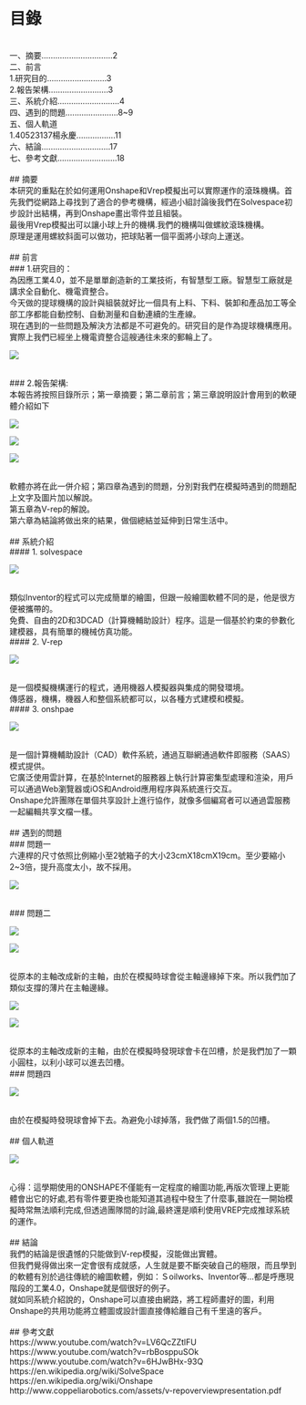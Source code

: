 # 目錄
</br>
一、摘要...............................2
</br>
二、前言
</br>
  1.研究目的..........................3
  </br>
  2.報告架構..........................3
  </br>
三、系統介紹...........................4
</br>
四、遇到的問題.......................8~9
</br>
五、個人軌道
</br>
  1.40523137楊永慶.................11
  </br>
六、結論..............................17
</br>
七、參考文獻..........................18
</br>
</br>
## 摘要
</br>
本研究的重點在於如何運用Onshape和Vrep模擬出可以實際運作的滾珠機構。首先我們從網路上尋找到了適合的參考機構，經過小組討論後我們在Solvespace初步設計出結構，再到Onshape畫出零件並且組裝。
</br>
最後用Vrep模擬出可以讓小球上升的機構.我們的機構叫做螺紋滾珠機構。
</br>
原理是運用螺紋斜面可以做功，把球貼著一個平面將小球向上運送。
</br>
</br>
## 前言
</br>
### 1.研究目的：
</br>
為因應工業4.0，並不是單單創造新的工業技術，有智慧型工廠。智慧型工廠就是講求全自動化、機電資整合。
</br>
今天做的提球機構的設計與組裝就好比一個具有上料、下料、裝卸和產品加工等全部工序都能自動控制、自動測量和自動連續的生產線。
</br>
現在遇到的一些問題及解決方法都是不可避免的。研究目的是作為提球機構應用。實際上我們已經坐上機電資整合這艘通往未來的郵輪上了。
</br>

![](../photos/last-1.png)

</br>
### 2.報告架構:
</br>
本報告將按照目錄所示；第一章摘要；第二章前言；第三章說明設計會用到的軟硬體介紹如下
</br>

![](../photos/last-2.png)

![](../photos/last-3.png)

![](../photos/last-4.png)

</br>
軟體亦將在此一併介紹；第四章為遇到的問題，分別對我們在模擬時遇到的問題配上文字及圖片加以解說。
</br>
第五章為V-rep的解說。
</br>
第六章為結論將做出來的結果，做個總結並延伸到日常生活中。
</br>
</br>
## 系統介紹
</br>
#### 1. solvespace
</br>

![](../photos/last-2.png)

</br>
類似Inventor的程式可以完成簡單的繪圖，但跟一般繪圖軟體不同的是，他是很方便被攜帶的。
</br>
免費、自由的2D和3DCAD（計算機輔助設計）程序。這是一個基於約束的參數化建模器，具有簡單的機械仿真功能。
</br>
#### 2. V-rep
</br>

![](../photos/last-3.png)

</br>
是一個模擬機構運行的程式，通用機器人模擬器與集成的開發環境。
</br>
傳感器，機構，機器人和整個系統都可以，以各種方式建模和模擬。
</br>
#### 3. onshpae
</br>

![](../photos/last-4.png)

</br>
是一個計算機輔助設計（CAD）軟件系統，通過互聯網通過軟件即服務（SAAS）模式提供。
</br>
它廣泛使用雲計算，在基於Internet的服務器上執行計算密集型處理和渲染，用戶可以通過Web瀏覽器或iOS和Android應用程序與系統進行交互。
</br>
Onshape允許團隊在單個共享設計上進行協作，就像多個編寫者可以通過雲服務一起編輯共享文檔一樣。
</br>
</br>
## 遇到的問題
</br>
### 問題一
</br>
六連桿的尺寸依照比例縮小至2號箱子的大小23cmX18cmX19cm。至少要縮小2~3倍，提升高度太小，故不採用。
</br>

![](../photos/last-5.png)

</br>
### 問題二
</br>

![](../photos/last-6.png)

![](../photos/last-7.png)

</br>
從原本的主軸改成新的主軸，由於在模擬時球會從主軸邊緣掉下來。所以我們加了類似支撐的薄片在主軸邊緣。
</br>

![](../photos/last-8.png)

![](../photos/last-9.png)

</br>
從原本的主軸改成新的主軸，由於在模擬時發現球會卡在凹槽，於是我們加了一顆小圓柱，以利小球可以進去凹槽。
</br>
### 問題四
</br>

![](../photos/last-10.png)

</br>
由於在模擬時發現球會掉下去。為避免小球掉落，我們做了兩個1.5的凹槽。
</br>
</br>
## 個人軌道
</br>

![](../photos/last-11.png)

</br>
心得：這學期使用的ONSHAPE不僅能有一定程度的繪圖功能,再版次管理上更能體會出它的好處,若有零件要更換也能知道其過程中發生了什麼事,雖說在一開始模擬時常無法順利完成,但透過團隊間的討論,最終還是順利使用VREP完成推球系統的運作。
</br>
</br>
## 結論
</br>
我們的結論是很遺憾的只能做到V-rep模擬，沒能做出實體。
</br>
但我們覺得做出來一定會很有成就感，人生就是要不斷突破自己的極限，而且學到的軟體有別於過往傳統的繪圖軟體，例如：Ｓoilworks、Inventor等…都是呼應現階段的工業4.0，Onshape就是個很好的例子。
</br>
就如同系統介紹說的，Onshape可以直接由網路，將工程師畫好的圖，利用Onshape的共用功能將立體圖或設計圖直接傳給離自己有千里遠的客戶。
</br>
</br>
## 參考文獻
</br>
https://www.youtube.com/watch?v=LV6QcZZtlFU
</br>
https://www.youtube.com/watch?v=rbBosppuSOk
</br>
https://www.youtube.com/watch?v=6HJwBHx-93Q
</br>
https://en.wikipedia.org/wiki/SolveSpace
</br>
https://en.wikipedia.org/wiki/Onshape
</br>
http://www.coppeliarobotics.com/assets/v-repoverviewpresentation.pdf




